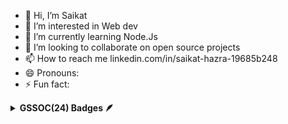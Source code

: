 - 👋 Hi, I’m Saikat
- 👀 I’m interested in Web dev
- 🌱 I’m currently learning Node.Js
- 💞️ I’m looking to collaborate on open source projects
- 📫 How to reach me linkedin.com/in/saikat-hazra-19685b248
- 😄 Pronouns: 
- ⚡ Fun fact: 


<details>	
 <summary><b>GSSOC(24) Badges 🪶</b></summary><br>
<div style='display:flex; align-items:center; gap: 10px;' align='center'><a href="https://gssoc.girlscript.tech/leaderboard">
<img src="https://raw.githubusercontent.com/GSSoC24/Postman-Challenge/main/docs/assets/Postman%20White.png" width="100px" height="100px" />
</div>
</details>
<!---
saikat7890/saikat7890 is a ✨ special ✨ repository because its `README.md` (this file) appears on your GitHub profile.
You can click the Preview link to take a look at your changes.
--->
